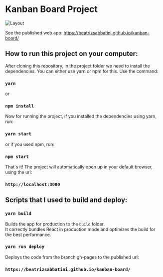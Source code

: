 # Kanban Board Project

![Layout](https://github.com/beatrizsabbatini/kanban-board/blob/main/src/assets/project_video.gif "Kanban Board")

See the published web app: https://beatrizsabbatini.github.io/kanban-board/

## How to run this project on your computer:

After cloning this repository, in the project folder we need to install the dependencies. You can either use yarn or npm for this. Use the command:

### `yarn`

or

### `npm install`

Now for running the project, if you installed the dependencies using yarn, run:

### `yarn start`

or if you used npm, run:

### `npm start`

That´s it! The project will automatically open up in your default browser, using the url: 

### `http://localhost:3000`


## Scripts that I used to build and deploy:

### `yarn build`

Builds the app for production to the `build` folder.\
It correctly bundles React in production mode and optimizes the build for the best performance.

### `yarn run deploy`

Deploys the code from the branch gh-pages to the published url:

### `https://beatrizsabbatini.github.io/kanban-board/` 
